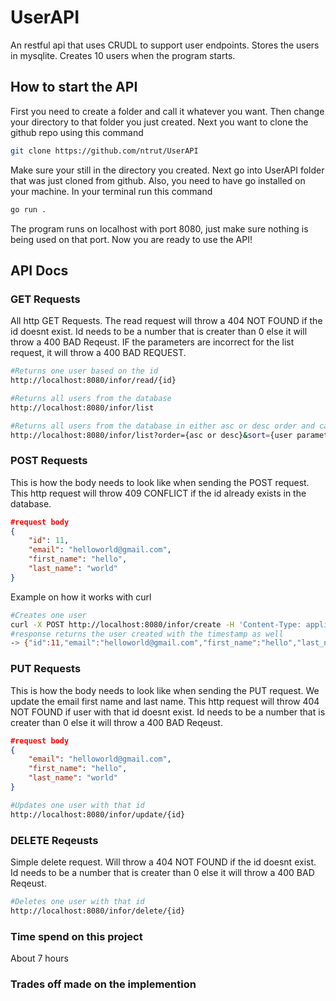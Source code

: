 # UserAPI
An restful api that uses CRUDL to support user endpoints. Stores the users in mysqlite. Creates 10 users when the program starts. 

## How to start the API
First you need to create a folder and call it whatever you want. Then change your directory to that folder you just created.
Next you want to clone the github repo using this command

```bash
git clone https://github.com/ntrut/UserAPI
```
Make sure your still in the directory you created. Next go into UserAPI folder that was just cloned from github. Also, you need to have go installed on your machine. In your terminal run this command
```bash
go run .
```
The program runs on localhost with port 8080, just make sure nothing is being used on that port. Now you are ready to use the API!

## API Docs

### GET Requests
All http GET Requests. The read request will throw a 404 NOT FOUND if the id doesnt exist. Id needs to be a number that is creater than 0 else it will throw a 400 BAD Reqeust. IF the parameters are incorrect for the list request, it will throw a 400 BAD REQUEST.
```bash
#Returns one user based on the id
http://localhost:8080/infor/read/{id}
```

```bash
#Returns all users from the database
http://localhost:8080/infor/list
```

```bash
#Returns all users from the database in either asc or desc order and can be sorted by first name or last name or email or id.
http://localhost:8080/infor/list?order={asc or desc}&sort={user parameter}
```

### POST Requests
This is how the body needs to look like when sending the POST request. This http request will throw 409 CONFLICT if the id already exists in the database.
```json
#request body
{
    "id": 11,
    "email": "helloworld@gmail.com",
    "first_name": "hello",
    "last_name": "world"
}
```
Example on how it works with curl
```bash
#Creates one user
curl -X POST http://localhost:8080/infor/create -H 'Content-Type: application/json' -d '{"id":11,"email":"helloworld@gmail.com","first_name":"hello","last_name":"world"}'
#response returns the user created with the timestamp as well
-> {"id":11,"email":"helloworld@gmail.com","first_name":"hello","last_name":"world","updated":"2021-11-23 14:00:11.463186244 -0800 PST m=+919.601937982"}

```
### PUT Requests
This is how the body needs to look like when sending the PUT request. We update the email first name and last name. This http request will throw 404 NOT FOUND if user with that id doesnt exist. Id needs to be a number that is creater than 0 else it will throw a 400 BAD Reqeust.
```json
#request body
{
    "email": "helloworld@gmail.com",
    "first_name": "hello",
    "last_name": "world"
}
```
```bash
#Updates one user with that id
http://localhost:8080/infor/update/{id}
```

### DELETE Reqeusts
Simple delete request. Will throw a 404 NOT FOUND if the id doesnt exist. Id needs to be a number that is creater than 0 else it will throw a 400 BAD Reqeust.
```bash
#Deletes one user with that id
http://localhost:8080/infor/delete/{id}
```
### Time spend on this project
About 7 hours

### Trades off made on the implemention
